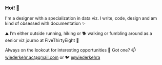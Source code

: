 ### Hoi! 👋
I'm a designer with a specialization in data viz. I write, code, design and am kind of obsessed with documentation ✨

⛰️ I’m either outside running, hiking or 🐕 walking or fumbling around as a senior viz journo at FiveThirtyEight 🦊

Always on the lookout for interesting opportunities 👀
Got one? 📫 wiederkehr.ac@gmail.com or 🐦 [@wiederkehra](https://twitter.com/wiederkehra)
